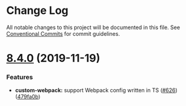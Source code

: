 # Change Log

All notable changes to this project will be documented in this file.
See [Conventional Commits](https://conventionalcommits.org) for commit guidelines.

# [8.4.0](https://github.com/meltedspark/angular-builders/compare/full-cycle-app@8.3.0...full-cycle-app@8.4.0) (2019-11-19)

### Features

- **custom-webpack:** support Webpack config written in TS ([#626](https://github.com/meltedspark/angular-builders/issues/626)) ([479fa0b](https://github.com/meltedspark/angular-builders/commit/479fa0bb1664ec618d482c15f0e52ba9d58acb07))
